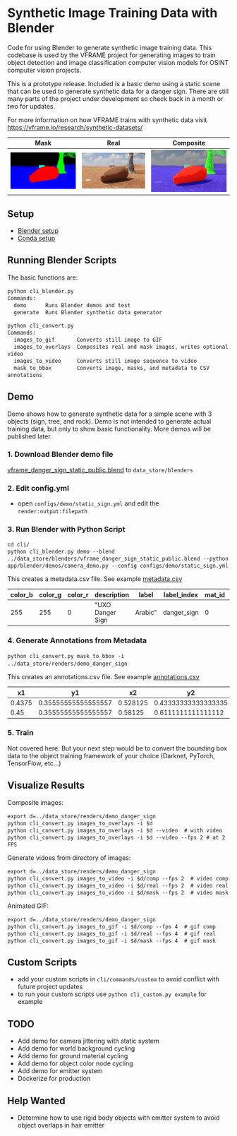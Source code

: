 # Synthetic Image Training Data with Blender

Code for using Blender to generate synthetic image training data. This codebase is used by the VFRAME project for generating images to train object detection and image classification computer vision models for OSINT computer vision projects.

This is a prototype release. Included is a basic demo using a static scene that can be used to generate synthetic data for a danger sign. There are still many parts of the project under development so check back in a month or two for updates.

For more information on how VFRAME trains with synthetic data visit <https://vframe.io/research/synthetic-datasets/>

|Mask|Real|Composite|
|---|---|---|
|![](docs/assets/mask.gif)|![](docs/assets/real.gif)|![](docs/assets/comp.gif)|


## Setup

- [Blender setup](docs/blender-setup.md)
- [Conda setup](docs/setup.md)

## Running Blender Scripts

The basic functions are:

```
python cli_blender.py
Commands:
  demo      Runs Blender demos and test
  generate  Runs Blender synthetic data generator
```

```
python cli_convert.py
Commands:
  images_to_gif       Converts still image to GIF
  images_to_overlays  Composites real and mask images, writes optional video
  images_to_video     Converts still image sequence to video
  mask_to_bbox        Converts image, masks, and metadata to CSV annotations
```

## Demo

Demo shows how to generate synthetic data for a simple scene with 3 objects (sign, tree, and rock). Demo is not intended to generate actual training data, but only to show basic functionality. More demos will be published later.

### 1. Download Blender demo file

[vframe_danger_sign_static_public.blend](https://vframe.ams3.digitaloceanspaces.com/v2/vframe_synthetic/data_store/blender/vframe_danger_sign_static_public.blend) to `data_store/blenders`

### 2. Edit config.yml

- open `configs/demo/static_sign.yml` and edit the `render:output:filepath`

### 3. Run Blender with Python Script

```
cd cli/
python cli_blender.py demo --blend ../data_store/blenders/vframe_danger_sign_static_public.blend --python app/blender/demos/camera_demo.py --config configs/demo/static_sign.yml
```

This creates a metadata.csv file. See example [metadata.csv](docs/assets/metadata.csv)

| color_b | color_g | color_r | description | label | label_index | mat_id | object_idx |
|---|---|---|---|---|---|---|---|
|255|255|0|"UXO Danger Sign| Arabic"|danger_sign|0|0|0

### 4. Generate Annotations from Metadata

`python cli_convert.py mask_to_bbox -i ../data_store/renders/demo_danger_sign`

This creates an annotations.csv file. See example [annotations.csv](docs/assets/annotations.csv)

x1|y1|x2|y2|label|label_index|filename|color
|---|---|---|---|---|---|---|---|
0.4375|0.35555555555555557|0.528125|0.43333333333333335|danger_sign|0|cam_0000_frame_0001.png|0x00ffff
0.45|0.35555555555555557|0.58125|0.6111111111111112|danger_sign|0|cam_0000_frame_0009.png|0x00ffff

### 5. Train

Not covered here. But your next step would be to convert the bounding box data to the object training framework of your choice (Darknet, PyTorch, TensorFlow, etc...)

## Visualize Results

Composite images:

```
export d=../data_store/renders/demo_danger_sign
python cli_convert.py images_to_overlays -i $d
python cli_convert.py images_to_overlays -i $d --video  # with video
python cli_convert.py images_to_overlays -i $d --video --fps 2 # at 2 FPS
```

Generate vidoes from directory of images:

```
export d=../data_store/renders/demo_danger_sign
python cli_convert.py images_to_video -i $d/comp --fps 2  # video comp
python cli_convert.py images_to_video -i $d/real --fps 2  # video real
python cli_convert.py images_to_video -i $d/mask --fps 2  # video mask
```

Animated GIF:

```
export d=../data_store/renders/demo_danger_sign
python cli_convert.py images_to_gif -i $d/comp --fps 4  # gif comp
python cli_convert.py images_to_gif -i $d/real --fps 4  # gif real
python cli_convert.py images_to_gif -i $d/mask --fps 4  # gif mask
```


## Custom Scripts

- add your custom scripts in `cli/commands/custom` to avoid conflict with future project updates
- to run your custom scripts use `python cli_custom.py example` for example

## TODO

- Add demo for camera jittering with static system
- Add demo for world background cycling
- Add demo for ground material cycling
- Add demo for object color node cycling
- Add demo for emitter system
- Dockerize for production

## Help Wanted

- Determine how to use rigid body objects with emitter system to avoid object overlaps in hair emitter
